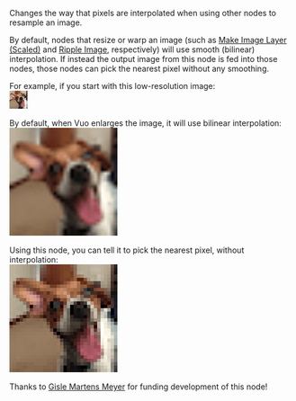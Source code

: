 Changes the way that pixels are interpolated when using other nodes to resample an image.

By default, nodes that resize or warp an image (such as [Make Image Layer (Scaled)](vuo-node://vuo.layer.make.scaled) and [Ripple Image](vuo-node://vuo.image.ripple), respectively) will use smooth (bilinear) interpolation.  If instead the output image from this node is fed into those nodes, those nodes can pick the nearest pixel without any smoothing.

For example, if you start with this low-resolution image:  
![](simon-small.png)

By default, when Vuo enlarges the image, it will use bilinear interpolation:  
![](simon-bilinear.jpg)

Using this node, you can tell it to pick the nearest pixel, without interpolation:  
![](simon-nearestneighbor.png)

Thanks to [Gisle Martens Meyer](https://uncannyplanet.com) for funding development of this node!
